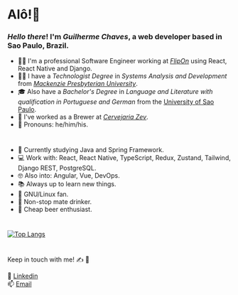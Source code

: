 # Alô!🧉

### _Hello there_! I'm _Guilherme Chaves_, a web developer based in Sao Paulo, Brazil.

* 👨‍💻 I'm a professional Software Engineer working at [_FlipOn_](https://flipon.app/) using React, React Native and Django.
* 👨‍🎓 I have a _Technologist Degree_ in _Systems Analysis and Development_ from [_Mackenzie Presbyterian University_](https://www.mackenzie.br/en/universidade/coi/institutional/about-upm).
* 🎓 Also have a _Bachelor's Degree_ in _Language and Literature with qualification in Portuguese and German_ from the [University of Sao Paulo](https://www5.usp.br/#english). 
* 🌾 I've worked as a Brewer at [_Cervejaria Zev_](https://www.cervejariazev.com.br/).
* 🐻 Pronouns: he/him/his.

#

* 🍃 Currently studying Java and Spring Framework.
* 💻 Work with: React, React Native, TypeScript, Redux, Zustand, Tailwind, Django REST, PostgreSQL.
* 🤓 Also into: Angular, Vue, DevOps.
* 📚 Always up to learn new things.
* 🐧 GNU/Linux fan.
* 🧉 Non-stop mate drinker.
* 🍻 Cheap beer enthusiast.

#

[![Top Langs](https://github-readme-stats.vercel.app/api/top-langs/?username=guilchaves&layout=compact&theme=dark)](https://github.com/anuraghazra/github-readme-stats#themes)
#
Keep in touch with me! ✍️ :incoming_envelope:

📎 [Linkedin](https://www.linkedin.com/in/guil-chaves/?locale=en_US)<br>
📫 [Email](mailto:gchaves.guilherme@gmail.com)

<!--
**guilchaves/guilchaves** is a ✨ _special_ ✨ repository because its `README.md` (this file) appears on your GitHub profile.

Here are some ideas to get you started:

- 🔭 I’m currently working on ...
- 🌱 I’m currently learning ...
- 👯 I’m looking to collaborate on ...
- 🤔 I’m looking for help with ...
- 💬 Ask me about ...
- 📫 How to reach me: ...
- 😄 Pronouns: ...
- ⚡ Fun fact: ...
-->
